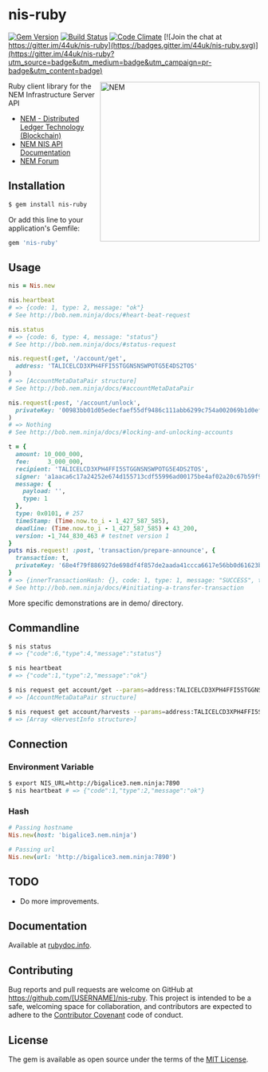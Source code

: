 # nis-ruby

[![Gem Version](https://badge.fury.io/rb/nis-ruby.svg)](https://badge.fury.io/rb/nis-ruby)
[![Build Status](https://travis-ci.org/44uk/nis-ruby.svg?branch=master)](https://travis-ci.org/44uk/nis-ruby)
[![Code Climate](https://codeclimate.com/github/44uk/nis-ruby/badges/gpa.svg)](https://codeclimate.com/github/44uk/nis-ruby)
[![Join the chat at https://gitter.im/44uk/nis-ruby](https://badges.gitter.im/44uk/nis-ruby.svg)](https://gitter.im/44uk/nis-ruby?utm_source=badge&utm_medium=badge&utm_campaign=pr-badge&utm_content=badge)

<img src="https://cloud.githubusercontent.com/assets/370508/24320282/a332d238-1175-11e7-96dc-75bc30e562d2.png" width="320" height="320" alt="NEM" align="right" />

Ruby client library for the NEM Infrastructure Server API

- [NEM \- Distributed Ledger Technology \(Blockchain\)](https://www.nem.io/)
- [NEM NIS API Documentation](http://bob.nem.ninja/docs/)
- [NEM Forum](https://forum.nem.io/)


## Installation

```bash
$ gem install nis-ruby
```

Or add this line to your application's Gemfile:

```ruby
gem 'nis-ruby'
```


## Usage

```ruby
nis = Nis.new

nis.heartbeat
# => {code: 1, type: 2, message: "ok"}
# See http://bob.nem.ninja/docs/#heart-beat-request

nis.status
# => {code: 6, type: 4, message: "status"}
# See http://bob.nem.ninja/docs/#status-request

nis.request(:get, '/account/get',
  address: 'TALICELCD3XPH4FFI5STGGNSNSWPOTG5E4DS2TOS'
)
# => [AccountMetaDataPair structure]
# See http://bob.nem.ninja/docs/#accountMetaDataPair

nis.request(:post, '/account/unlock',
  privateKey: '00983bb01d05edecfaef55df9486c111abb6299c754a002069b1d0ef4537441bda'
)
# => Nothing
# See http://bob.nem.ninja/docs/#locking-and-unlocking-accounts

t = {
  amount: 10_000_000,
  fee:     3_000_000,
  recipient: 'TALICELCD3XPH4FFI5STGGNSNSWPOTG5E4DS2TOS',
  signer: 'a1aaca6c17a24252e674d155713cdf55996ad00175be4af02a20c67b59f9fe8a',
  message: {
    payload: '',
    type: 1
  },
  type: 0x0101, # 257
  timeStamp: (Time.now.to_i - 1_427_587_585),
  deadline: (Time.now.to_i - 1_427_587_585) + 43_200,
  version: -1_744_830_463 # testnet version 1
}
puts nis.request! :post, 'transaction/prepare-announce', {
  transaction: t,
  privateKey: '68e4f79f886927de698df4f857de2aada41ccca6617e56bb0d61623b35b08cc0'
}
# => {innerTransactionHash: {}, code: 1, type: 1, message: "SUCCESS", transactionHash: {data: "9da41fd6c6886740ae6a15c869df0470015d78103e5b216971aa09fdbcce9cde"}}
# See http://bob.nem.ninja/docs/#initiating-a-transfer-transaction
```

More specific demonstrations are in demo/ directory.


## Commandline

```bash
$ nis status
# => {"code":6,"type":4,"message":"status"}

$ nis heartbeat
# => {"code":1,"type":2,"message":"ok"}

$ nis request get account/get --params=address:TALICELCD3XPH4FFI5STGGNSNSWPOTG5E4DS2TOS
# => [AccountMetaDataPair structure]

$ nis request get account/harvests --params=address:TALICELCD3XPH4FFI5STGGNSNSWPOTG5E4DS2TOS hash:81d52a7df4abba8bb1613bcc42b6b93cf3114524939035d88ae8e864cd2c34c8
# => [Array <HervestInfo structure>]
```


## Connection

### Environment Variable

```bash
$ export NIS_URL=http://bigalice3.nem.ninja:7890
$ nis heartbeat # => {"code":1,"type":2,"message":"ok"}
```

### Hash

```ruby
# Passing hostname
Nis.new(host: 'bigalice3.nem.ninja')

# Passing url
Nis.new(url: 'http://bigalice3.nem.ninja:7890')
```


## TODO

- Do more improvements.


## Documentation

Available at [rubydoc.info](http://www.rubydoc.info/gems/nis-ruby).


## Contributing

Bug reports and pull requests are welcome on GitHub at https://github.com/[USERNAME]/nis-ruby. This project is intended to be a safe, welcoming space for collaboration, and contributors are expected to adhere to the [Contributor Covenant](http://contributor-covenant.org) code of conduct.


## License

The gem is available as open source under the terms of the [MIT License](http://opensource.org/licenses/MIT).

